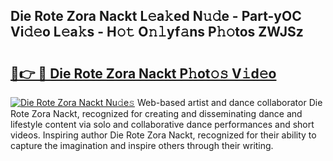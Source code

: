 ## Die Rote Zora Nackt L𝚎a𝚔ed N𝚞𝚍e - Part-yOC Vi𝚍𝚎o L𝚎a𝚔s - H𝚘𝚝 O𝚗𝚕yf𝚊ns P𝚑𝚘tos ZWJSz

# <h2><a href="http://kfdwhu.oniu.top/?m=Die+Rote+Zora+Nackt">🔗👉 🔴 Die Rote Zora Nackt P𝚑ot𝚘𝚜 V𝚒d𝚎o</a></h2>

[![Die Rote Zora Nackt Nu𝚍e𝚜](https://i.imgur.com/0qMVB7G.gif)](http://kfdwhu.oniu.top/?m=Die+Rote+Zora+Nackt)
Web-based artist and dance collaborator Die Rote Zora Nackt, recognized for creating and disseminating dance and lifestyle content via solo and collaborative dance performances and short videos. Inspiring author Die Rote Zora Nackt, recognized for their ability to capture the imagination and inspire others through their writing.  
